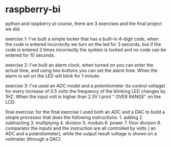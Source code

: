 # raspberry-bi
python and raspberry pi course, there are 3 exercises and the final project we did.

exercise 1: I've built a simple locker that has a built-in 4-digit code, when the code is entered incorrectly we turn on the led for 3 seconds,
            but if the code is entered 3 times incorrectly the system is locked and no code can be entered for 10 seconds. 
            
exercise 2: I've built an alarm clock, when turned on you can enter the actual time, and using two buttons you can set the alarm time.
            When the alarm is set on the LED will blink for 1 minute.
            
exercise 3: I've used an ADC model and a potentiometer (to control voltage) for every increase of 0.5 volts the frequency of the blinking LED changes by 
            1HZ. When the input volt is higher than 2.3V I print " OVER RANGE" on the LCD.
            
final exercise: for the final exercise I used both an ADC and a DAC to build a simple processor that does the following instructions:
                  1. adding 
                  2. subtracting 
                  3. multiplying
                  4. division
                  5. modulo
                  6. power 
                  7. floor division
                  8. comparator 
the inputs and the instruction are all controlled by volts ( an ADC and a potentiometer), while the output result voltage is shown on a voltmeter (through a DAC). 
                  
